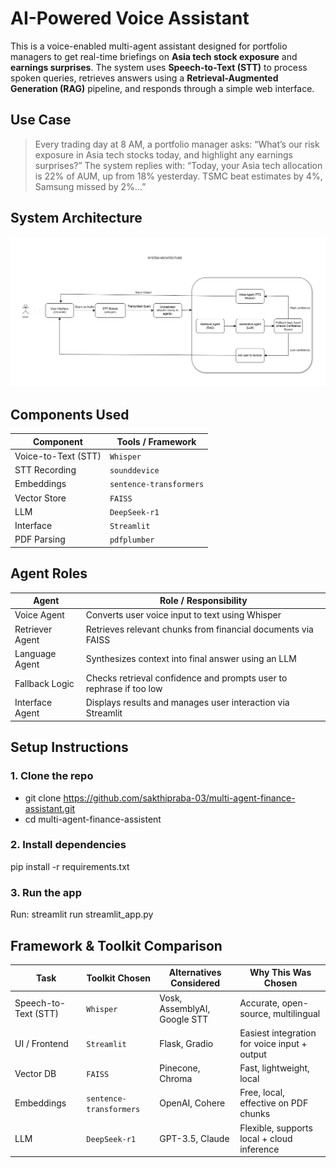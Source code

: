 # AI-Powered Voice Assistant
This is a voice-enabled multi-agent assistant designed for portfolio managers to get real-time briefings on **Asia tech stock exposure** and **earnings surprises**. The system uses **Speech-to-Text (STT)** to process spoken queries, retrieves answers using a **Retrieval-Augmented Generation (RAG)** pipeline, and responds through a simple web interface.

## Use Case
> Every trading day at 8 AM, a portfolio manager asks:
> “What’s our risk exposure in Asia tech stocks today, and highlight any earnings surprises?”
> The system replies with:
> “Today, your Asia tech allocation is 22% of AUM, up from 18% yesterday. TSMC beat estimates by 4%, Samsung missed by 2%…”

## System Architecture
![System Architecture](./assets/architecture_diagram.png)

## Components Used

| Component        | Tools / Framework            |
|------------------|------------------------------|
| Voice-to-Text (STT) | `Whisper`                 |
| STT Recording    | `sounddevice`                |
| Embeddings       | `sentence-transformers`      |
| Vector Store     | `FAISS`                      |
| LLM              | `DeepSeek-r1`                |
| Interface        | `Streamlit`                  |
| PDF Parsing      | `pdfplumber`                 |


## Agent Roles

| Agent            | Role / Responsibility                                              |
|------------------|--------------------------------------------------------------------|
|Voice Agent       | Converts user voice input to text using Whisper                    |
|Retriever Agent   | Retrieves relevant chunks from financial documents via FAISS       |
|Language Agent    | Synthesizes context into final answer using an LLM                 |
|Fallback Logic    | Checks retrieval confidence and prompts user to rephrase if too low|
|Interface Agent   | Displays results and manages user interaction via Streamlit        |

## Setup Instructions

### 1. Clone the repo
- git clone https://github.com/sakthipraba-03/multi-agent-finance-assistant.git
- cd multi-agent-finance-assistent

### 2. Install dependencies
pip install -r requirements.txt

### 3. Run the app
Run: streamlit run streamlit_app.py

## Framework & Toolkit Comparison
| Task                | Toolkit Chosen         | Alternatives Considered      | Why This Was Chosen                          |
|---------------------|------------------------|------------------------------|----------------------------------------------|
| Speech-to-Text (STT)| `Whisper`              | Vosk, AssemblyAI, Google STT | Accurate, open-source, multilingual          |
| UI / Frontend       | `Streamlit`            | Flask, Gradio                | Easiest integration for voice input + output |
| Vector DB           | `FAISS`                | Pinecone, Chroma             | Fast, lightweight, local                     |
| Embeddings          | `sentence-transformers`| OpenAI, Cohere               | Free, local, effective on PDF chunks         |
| LLM                 | `DeepSeek-r1`          | GPT-3.5, Claude              | Flexible, supports local + cloud inference   |